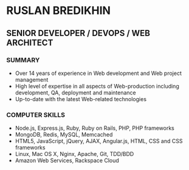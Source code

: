 RUSLAN BREDIKHIN
================

SENIOR DEVELOPER / DEVOPS / WEB ARCHITECT
-----------------------------------------

### SUMMARY

* Over 14 years of experience in Web development and Web project management
* High level of expertise in all aspects of Web-production including development, QA, deployment and maintenance
* Up-to-date with the latest Web-related technologies

### COMPUTER SKILLS

* Node.js, Express.js, Ruby, Ruby on Rails, PHP, PHP frameworks
* MongoDB, Redis, MySQL, Memcached
* HTML5, JavaScript, jQuery, AJAX, Angular.js, HTML, CSS and CSS frameworks
* Linux, Mac OS X, Nginx, Apache, Git, TDD/BDD
* Amazon Web Services, Rackspace Cloud